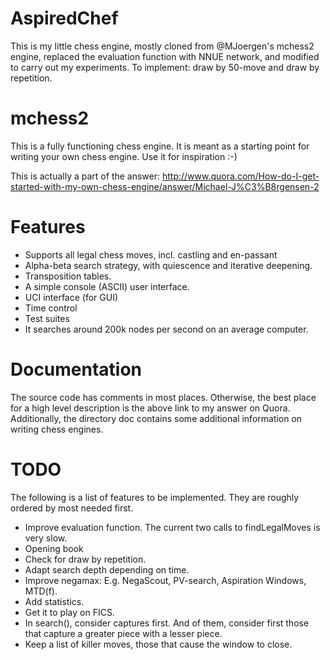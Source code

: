 AspiredChef
======

This is my little chess engine, mostly cloned from @MJoergen's mchess2 engine, replaced the evaluation function with NNUE network, and modified to carry out my experiments.
To implement: draw by 50-move and draw by repetition.

mchess2
=======

This is a fully functioning chess engine.
It is meant as a starting point for writing your own chess engine. Use it for
inspiration :-)

This is actually a part of the answer:
http://www.quora.com/How-do-I-get-started-with-my-own-chess-engine/answer/Michael-J%C3%B8rgensen-2


Features
========

- Supports all legal chess moves, incl. castling and en-passant
- Alpha-beta search strategy, with quiescence and iterative deepening.
- Transposition tables.
- A simple console (ASCII) user interface.
- UCI interface (for GUI)
- Time control
- Test suites
- It searches around 200k nodes per second on an average computer.


Documentation
=============

The source code has comments in most places.  Otherwise, the best place for a high level description is the
above link to my answer on Quora.
Additionally, the directory doc contains some additional information on writing chess engines.


TODO
====

The following is a list of features to be implemented.
They are roughly ordered by most needed first.

- Improve evaluation function. The current two calls to findLegalMoves is very slow.
- Opening book
- Check for draw by repetition.
- Adapt search depth depending on time.
- Improve negamax: E.g. NegaScout, PV-search, Aspiration Windows, MTD(f).
- Add statistics.
- Get it to play on FICS.
- In search(), consider captures first. And of them, consider first those that capture a greater piece with a lesser piece.
- Keep a list of killer moves, those that cause the window to close.

